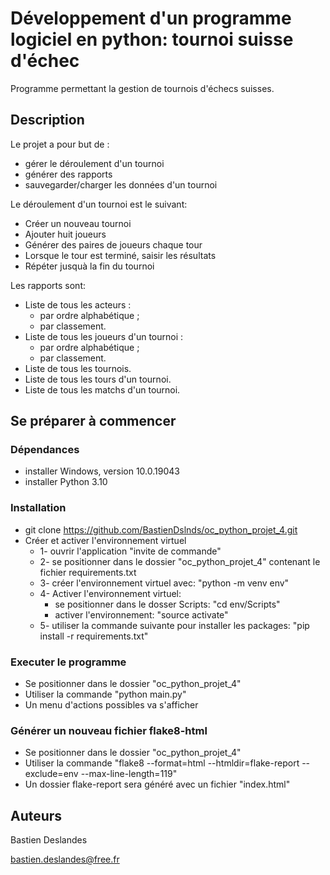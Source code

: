 # Développement d'un programme logiciel en python: tournoi suisse d'échec

Programme permettant la gestion de tournois d'échecs suisses.

## Description

Le projet a pour but de :
* gérer le déroulement d'un tournoi
* générer des rapports
* sauvegarder/charger les données d'un tournoi

Le déroulement d'un tournoi est le suivant:
* Créer un nouveau tournoi
* Ajouter huit joueurs
* Générer des paires de joueurs chaque tour
* Lorsque le tour est terminé, saisir les résultats
* Répéter jusquà la fin du tournoi

Les rapports sont:
* Liste de tous les acteurs :
    * par ordre alphabétique ;
    * par classement.
* Liste de tous les joueurs d'un tournoi :
    * par ordre alphabétique ;
    * par classement.
* Liste de tous les tournois.
* Liste de tous les tours d'un tournoi.
* Liste de tous les matchs d'un tournoi.


## Se préparer à commencer

### Dépendances

* installer Windows, version 10.0.19043
* installer Python 3.10

### Installation

* git clone https://github.com/BastienDslnds/oc_python_projet_4.git
* Créer et activer l'environnement virtuel 
  * 1- ouvrir l'application "invite de commande"
  * 2- se positionner dans le dossier "oc_python_projet_4" contenant le fichier requirements.txt
  * 3- créer l'environnement virtuel avec: "python -m venv env"
  * 4- Activer l'environnement virtuel:
    * se positionner dans le dosser Scripts: "cd env/Scripts"
    * activer l'environnement: "source activate"
  * 5- utiliser la commande suivante pour installer les packages: "pip install -r requirements.txt"

### Executer le programme

* Se positionner dans le dossier "oc_python_projet_4"
* Utiliser la commande "python main.py"
* Un menu d'actions possibles va s'afficher

### Générer un nouveau fichier flake8-html

* Se positionner dans le dossier "oc_python_projet_4"
* Utiliser la commande "flake8 --format=html --htmldir=flake-report --exclude=env --max-line-length=119"
* Un dossier flake-report sera généré avec un fichier "index.html"

## Auteurs

Bastien Deslandes

bastien.deslandes@free.fr